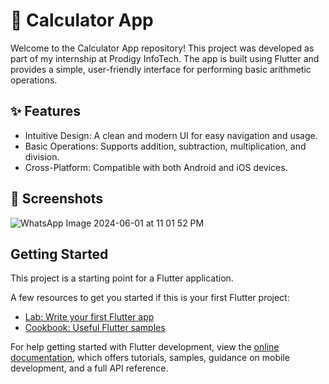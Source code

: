 # 📱 Calculator App
Welcome to the Calculator App repository! This project was developed as part of my internship at Prodigy InfoTech. The app is built using Flutter and provides a simple, user-friendly interface for performing basic arithmetic operations.


## ✨ Features
- Intuitive Design: A clean and modern UI for easy navigation and usage.
- Basic Operations: Supports addition, subtraction, multiplication, and division.
- Cross-Platform: Compatible with both Android and iOS devices.
## 📸  Screenshots
![WhatsApp Image 2024-06-01 at 11 01 52 PM](https://github.com/nrmeenmohamed/PRODIGY_AD_1/assets/128254998/49238142-7fc0-45ab-9b5a-419f888b5255)

## Getting Started

This project is a starting point for a Flutter application.

A few resources to get you started if this is your first Flutter project:

- [Lab: Write your first Flutter app](https://docs.flutter.dev/get-started/codelab)
- [Cookbook: Useful Flutter samples](https://docs.flutter.dev/cookbook)

For help getting started with Flutter development, view the
[online documentation](https://docs.flutter.dev/), which offers tutorials,
samples, guidance on mobile development, and a full API reference.
